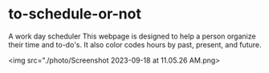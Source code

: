 # to-schedule-or-not
A work day scheduler
This webpage is designed to help a person organize their time and to-do's. It also color codes
hours by past, present, and future.

<img src="./photo/Screenshot 2023-09-18 at 11.05.26 AM.png>